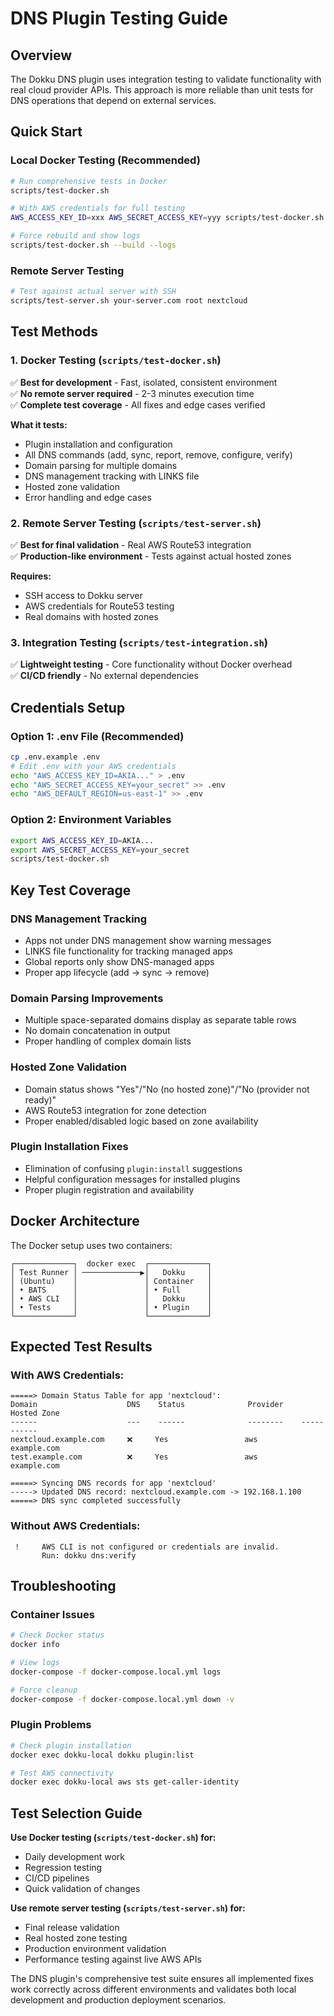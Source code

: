 # DNS Plugin Testing Guide

## Overview

The Dokku DNS plugin uses integration testing to validate functionality with real cloud provider APIs. This approach is more reliable than unit tests for DNS operations that depend on external services.

## Quick Start

### Local Docker Testing (Recommended)
```bash
# Run comprehensive tests in Docker
scripts/test-docker.sh

# With AWS credentials for full testing
AWS_ACCESS_KEY_ID=xxx AWS_SECRET_ACCESS_KEY=yyy scripts/test-docker.sh

# Force rebuild and show logs
scripts/test-docker.sh --build --logs
```

### Remote Server Testing
```bash
# Test against actual server with SSH
scripts/test-server.sh your-server.com root nextcloud
```

## Test Methods

### 1. Docker Testing (`scripts/test-docker.sh`)
✅ **Best for development** - Fast, isolated, consistent environment  
✅ **No remote server required** - 2-3 minutes execution time  
✅ **Complete test coverage** - All fixes and edge cases verified

**What it tests:**
- Plugin installation and configuration
- All DNS commands (add, sync, report, remove, configure, verify)
- Domain parsing for multiple domains
- DNS management tracking with LINKS file
- Hosted zone validation
- Error handling and edge cases

### 2. Remote Server Testing (`scripts/test-server.sh`)
✅ **Best for final validation** - Real AWS Route53 integration  
✅ **Production-like environment** - Tests against actual hosted zones  

**Requires:**
- SSH access to Dokku server
- AWS credentials for Route53 testing
- Real domains with hosted zones

### 3. Integration Testing (`scripts/test-integration.sh`)
✅ **Lightweight testing** - Core functionality without Docker overhead  
✅ **CI/CD friendly** - No external dependencies

## Credentials Setup

### Option 1: .env File (Recommended)
```bash
cp .env.example .env
# Edit .env with your AWS credentials
echo "AWS_ACCESS_KEY_ID=AKIA..." > .env
echo "AWS_SECRET_ACCESS_KEY=your_secret" >> .env
echo "AWS_DEFAULT_REGION=us-east-1" >> .env
```

### Option 2: Environment Variables
```bash
export AWS_ACCESS_KEY_ID=AKIA...
export AWS_SECRET_ACCESS_KEY=your_secret
scripts/test-docker.sh
```

## Key Test Coverage

### DNS Management Tracking
- Apps not under DNS management show warning messages
- LINKS file functionality for tracking managed apps  
- Global reports only show DNS-managed apps
- Proper app lifecycle (add → sync → remove)

### Domain Parsing Improvements
- Multiple space-separated domains display as separate table rows
- No domain concatenation in output
- Proper handling of complex domain lists

### Hosted Zone Validation
- Domain status shows "Yes"/"No (no hosted zone)"/"No (provider not ready)"
- AWS Route53 integration for zone detection
- Proper enabled/disabled logic based on zone availability

### Plugin Installation Fixes
- Elimination of confusing `plugin:install` suggestions
- Helpful configuration messages for installed plugins
- Proper plugin registration and availability

## Docker Architecture

The Docker setup uses two containers:
```
┌─────────────┐  docker exec  ┌─────────────┐
│ Test Runner │ ─────────────▶│   Dokku     │
│ (Ubuntu)    │               │ Container   │
│ • BATS      │               │ • Full      │
│ • AWS CLI   │               │   Dokku     │
│ • Tests     │               │ • Plugin    │
└─────────────┘               └─────────────┘
```

## Expected Test Results

### With AWS Credentials:
```
=====> Domain Status Table for app 'nextcloud':
Domain                    DNS    Status              Provider    Hosted Zone
------                    ---    ------              --------    -----------
nextcloud.example.com     ❌     Yes                 aws         example.com
test.example.com          ❌     Yes                 aws         example.com

=====> Syncing DNS records for app 'nextcloud'
-----> Updated DNS record: nextcloud.example.com -> 192.168.1.100
=====> DNS sync completed successfully
```

### Without AWS Credentials:
```
 !     AWS CLI is not configured or credentials are invalid.
       Run: dokku dns:verify
```

## Troubleshooting

### Container Issues
```bash
# Check Docker status
docker info

# View logs
docker-compose -f docker-compose.local.yml logs

# Force cleanup
docker-compose -f docker-compose.local.yml down -v
```

### Plugin Problems
```bash
# Check plugin installation
docker exec dokku-local dokku plugin:list

# Test AWS connectivity  
docker exec dokku-local aws sts get-caller-identity
```

## Test Selection Guide

**Use Docker testing (`scripts/test-docker.sh`) for:**
- Daily development work
- Regression testing
- CI/CD pipelines
- Quick validation of changes

**Use remote server testing (`scripts/test-server.sh`) for:**
- Final release validation
- Real hosted zone testing
- Production environment validation
- Performance testing against live AWS APIs

The DNS plugin's comprehensive test suite ensures all implemented fixes work correctly across different environments and validates both local development and production deployment scenarios.